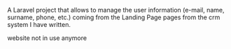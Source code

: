 A Laravel project that allows to manage the user information (e-mail, name, surname, phone, etc.) coming from the Landing Page pages from the crm system I have written.

website not in use anymore
